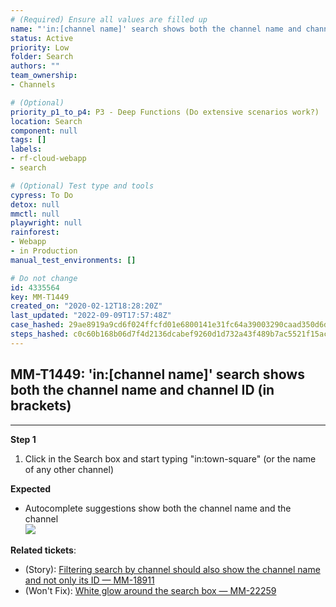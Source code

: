 ```yaml
---
# (Required) Ensure all values are filled up
name: "'in:[channel name]' search shows both the channel name and channel ID (in brackets)"
status: Active
priority: Low
folder: Search
authors: ""
team_ownership: 
- Channels

# (Optional)
priority_p1_to_p4: P3 - Deep Functions (Do extensive scenarios work?)
location: Search
component: null
tags: []
labels: 
- rf-cloud-webapp
- search

# (Optional) Test type and tools
cypress: To Do
detox: null
mmctl: null
playwright: null
rainforest: 
- Webapp
- in Production
manual_test_environments: []

# Do not change
id: 4335564
key: MM-T1449
created_on: "2020-02-12T18:28:20Z"
last_updated: "2022-09-09T17:57:48Z"
case_hashed: 29ae8919a9cd6f024ffcfd01e6800141e31fc64a39003290caad350d6da4f03f753189fcfa4925b6ab2dcae250225147
steps_hashed: c0c60b168b06d7f4d2136dcabef9260d1d732a43f489b7ac5521f15acaa5ab096765cb329683b34545e9cef117254010
---
```


<!-- (Auto-generated) Based on frontmatter's "key" and "name" -->

## MM-T1449: 'in:[channel name]' search shows both the channel name and channel ID (in brackets)

---

**Step 1**

1. Click in the Search box and start typing "in:town-square" (or the name of any other channel)

**Expected**

- Autocomplete suggestions show both the channel name and the channel
  \
  ![](https://smartbear-tm4j-prod-us-west-2-attachment-rich-text.s3.us-west-2.amazonaws.com/embedded-f3277290f945470c4add5d21ef3dc7ca7b74388fc7152bfb6b99ae58c66a95a8-1581532347669-2020-02-12_13-30-36.png)

**Related tickets**:

- (Story): [Filtering search by channel should also show the channel name and not only its ID — MM-18911](https://mattermost.atlassian.net/browse/MM-18911)
- (Won't Fix): [White glow around the search box — MM-22259](https://mattermost.atlassian.net/browse/MM-22259)
